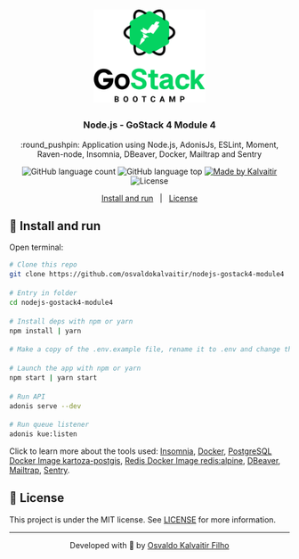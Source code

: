 <h1 align="center">
    <img src="/.github/assets/logo.png"
    width="200px"
    alt="Logo" />
</h1>

<h3 align="center">
  Node.js - GoStack 4 Module 4
</h3>

<p align="center">
  :round_pushpin: Application using Node.js, AdonisJs, ESLint, Moment, Raven-node, Insomnia, DBeaver, Docker, Mailtrap and Sentry
</p>

<p align="center">
  <img alt="GitHub language count" src="https://img.shields.io/github/languages/count/osvaldokalvaitir/nodejs-gostack4-module4.svg?color=00A83A">

  <img alt="GitHub language top" src="https://img.shields.io/github/languages/top/osvaldokalvaitir/nodejs-gostack4-module4.svg?color=00A83A">

  <a href="https://kalvaitir.com/">
    <img alt="Made by Kalvaitir" src="https://img.shields.io/badge/made%20by-Kalvaitir-00A83A">
  </a>

  <img alt="License" src="https://img.shields.io/badge/license-MIT-00A83A">
</p>

<p align="center">
  <a href="#wrench-install-and-run">Install and run</a>&nbsp;&nbsp;&nbsp;|&nbsp;&nbsp;&nbsp;<a href="#memo-license">License</a>
</p>

## :wrench: Install and run

Open terminal:

```sh
# Clone this repo
git clone https://github.com/osvaldokalvaitir/nodejs-gostack4-module4

# Entry in folder
cd nodejs-gostack4-module4

# Install deps with npm or yarn
npm install | yarn

# Make a copy of the .env.example file, rename it to .env and change the variables according to your environment.

# Launch the app with npm or yarn
npm start | yarn start

# Run API
adonis serve --dev

# Run queue listener
adonis kue:listen
```

Click to learn more about the tools used: [Insomnia](https://github.com/osvaldokalvaitir/awesome/blob/main/src/api-clients/insomnia.md), [Docker](https://github.com/osvaldokalvaitir/awesome/blob/main/src/containers/docker.md), [PostgreSQL Docker Image kartoza-postgis](https://github.com/osvaldokalvaitir/awesome/blob/main/src/containers/docker/images/kartoza-postgis.md), [Redis Docker Image redis:alpine](https://github.com/osvaldokalvaitir/awesome/blob/main/src/containers/docker/images/redis-alpine.md), [DBeaver](https://github.com/osvaldokalvaitir/awesome/blob/main/src/sgdbs/multiples/dbeaver.md), [Mailtrap](https://github.com/osvaldokalvaitir/awesome/blob/main/src/emails/mailtrap.md), [Sentry](https://github.com/osvaldokalvaitir/awesome/blob/main/src/errors/sentry.md).

## :memo: License

This project is under the MIT license. See [LICENSE](/LICENSE) for more information.

---

<p align="center">
Developed with 💚 by <a href="https://www.linkedin.com/in/osvaldokalvaitir">Osvaldo Kalvaitir Filho</a>
</p>
